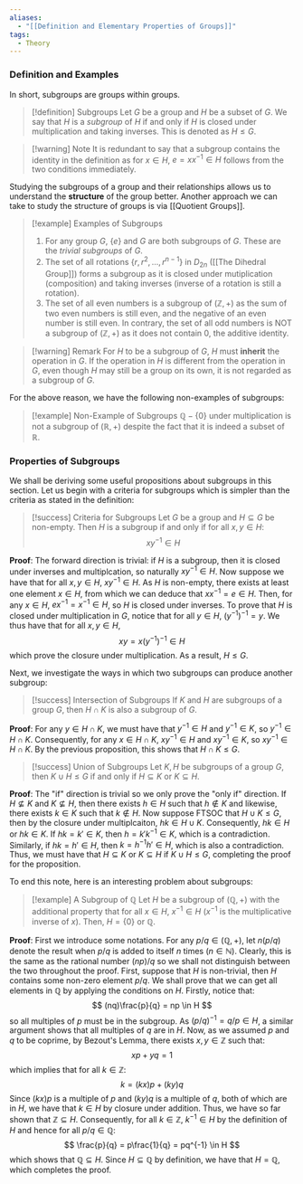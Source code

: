 ```yaml
---
aliases:
  - "[[Definition and Elementary Properties of Groups]]"
tags:
  - Theory
---
```

### Definition and Examples

In short, subgroups are groups within groups. 

>[!definition] Subgroups
>Let $G$ be a group and $H$ be a subset of $G$. We say that $H$ is a *subgroup* of $H$ if and only if $H$ is closed under multiplication and taking inverses. This is denoted as $H \leq G$.
>

>[!warning] Note
>It is redundant to say that a subgroup contains the identity in the definition as for $x \in H$, $e = xx^{-1} \in H$  follows from the two conditions immediately. 

Studying the subgroups of a group and their relationships allows us to understand the **structure** of the group better. Another approach we can take to study the structure of groups is via [[Quotient Groups]]. 

>[!example] Examples of Subgroups
>1. For any group $G$, $\{e\}$ and $G$ are both subgroups of $G$. These are the *trivial subgroups* of $G$. 
>2. The set of all rotations $\{r, r^2, ..., r^{n-1}\}$ in $D_{2n}$ ([[The Dihedral Group]]) forms a subgroup as it is closed under mutiplication (composition) and taking inverses (inverse of a rotation is still a rotation). 
>3. The set of all even numbers is a subgroup of $(\mathbb{Z}, +)$ as the sum of two even numbers is still even, and the negative of an even number is still even. In contrary, the set of all odd numbers is NOT a subgroup of $(\mathbb{Z}, +)$ as it does not contain $0$, the additive identity. 

>[!warning] Remark
>For $H$ to be a subgroup of $G$, $H$ must **inherit** the operation in $G$. If the operation in $H$ is different from the operation in $G$, even though $H$ may still be a group on its own, it is not regarded as a subgroup of $G$. 

For the above reason, we have the following non-examples of subgroups: 

>[!example] Non-Example of Subgroups
>$\mathbb{Q} - \{0\}$ under multiplication is not a subgroup of $(\mathbb{R}, +)$ despite the fact that it is indeed a subset of $\mathbb{R}$. 

### Properties of Subgroups

We shall be deriving some useful propositions about subgroups in this section. Let us begin with a criteria for subgroups which is simpler than the criteria as stated in the definition: 

>[!success] Criteria for Subgroups
>Let $G$ be a group and $H \subseteq G$ be non-empty. Then $H$ is a subgroup if and only if for all $x, y \in H$: 
>$$
>xy^{-1} \in H
>$$

**Proof**: The forward direction is trivial: if $H$ is a subgroup, then it is closed under inverses and multiplcation, so naturally $xy^{-1} \in H$. Now suppose we have that for all $x, y \in H$, $xy^{-1} \in H$. As $H$ is non-empty, there exists at least one element $x \in H$, from which we can deduce that $xx^{-1} = e \in H$. Then, for any $x \in H$, $ex^{-1} = x^{-1} \in H$, so $H$ is closed under inverses. To prove that $H$ is closed under multiplication in $G$, notice that for all $y \in H$, $(y^{-1})^{-1} = y$. We thus have that for all $x, y \in H$, 
$$
xy = x(y^{-1})^{-1} \in H
$$
which prove the closure under multiplication. As a result, $H \leq G$. 

Next, we investigate the ways in which two subgroups can produce another subgroup: 

>[!success] Intersection of Subgroups
>If $K$ and $H$ are subgroups of a group $G$, then $H \cap K$ is also a subgroup of $G$. 

**Proof**: For any $y \in H \cap K$, we must have that $y^{-1} \in H$ and $y^{-1} \in K$, so $y^{-1} \in H \cap K$.  Consequently, for any $x \in H \cap K$, $xy^{-1} \in H$ and $xy^{-1} \in K$, so $xy^{-1} \in H \cap K$. By the previous proposition, this shows that $H \cap K \leq G$. 

>[!success] Union of Subgroups
>Let $K, H$ be subgroups of a group $G$, then $K \cup H \leq G$ if and only if $H \subseteq K$ or $K \subseteq H$. 

**Proof**: The "if" direction is trivial so we only prove the "only if" direction. If $H \not \subseteq K$ and $K \not \subseteq H$, then there exists $h \in H$ such that $h \not \in K$ and likewise, there exists $k \in K$ such that $k \not \in H$. Now suppose FTSOC that $H \cup K \leq G$, then by the closure under multiplcaiton, $hk \in H \cup K$. Consequently, $hk\in H$ or $hk \in K$. If $hk = k' \in K$, then $h  = k'k^{-1} \in K$, which is a contradiction. Similarly, if $hk = h' \in H$, then $k = h^{-1}h' \in H$, which is also a contradiction. Thus, we must have that $H \subseteq K$ or $K \subseteq H$ if $K \cup H \leq G$, completing the proof for the proposition. 

To end this note, here is an interesting problem about subgroups: 

>[!example] A Subgroup of $\mathbb{Q}$
>Let $H$ be a subgroup of $(\mathbb{Q}, +)$ with the additional property that for all $x \in H$, $x^{-1} \in H$ ($x^{-1}$ is the multiplicative inverse of $x$). Then, $H  = \{0\}$ or $\mathbb{Q}$. 

**Proof**: First we introduce some notations. For any $p/q \in (\mathbb{Q}, +)$, let $n(p/q)$ denote the result when $p/q$ is added to itself $n$ times ($n \in \mathbb{N}$). Clearly, this is the same as the rational number $(np)/q$ so we shall not distinguish between the two throughout the proof. First, suppose that $H$ is non-trivial, then $H$ contains some non-zero element $p/q$. We shall prove that we can get all elements in $\mathbb{Q}$ by applying the conditions on $H$. Firstly,  notice that: 
$$
(nq)\frac{p}{q} = np \in H
$$
so all multiples of $p$ must be in the subgroup. As $(p/q)^{-1} = q/p \in H$, a similar argument shows that all multiples of $q$ are in $H$. Now, as we assumed $p$ and $q$ to be coprime, by Bezout's Lemma, there exists $x, y \in \mathbb{Z}$ such that:
$$
xp + yq = 1
$$
which implies that for all $k \in \mathbb{Z}$: 
$$
k = (kx)p + (ky)q
$$
Since $(kx)p$ is a multiple of $p$ and $(ky)q$ is a multiple of $q$, both of which are in $H$, we have that $k \in H$ by closure under addition. Thus, we have so far shown that $\mathbb{Z} \subseteq H$. Consequently, for all $k \in \mathbb{Z}$, $k^{-1} \in H$ by the definition of $H$ and hence for all $p/q \in \mathbb{Q}$: 
$$
\frac{p}{q} = p\frac{1}{q} = pq^{-1} \in H
$$
which shows that $\mathbb{Q} \subseteq H$. Since $H \subseteq \mathbb{Q}$ by definition, we have that $H = \mathbb{Q}$, which completes the proof. 